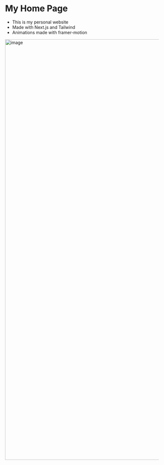 # My Home Page

* This is my personal website
* Made with Next.js and Tailwind
* Animations made with framer-motion

<img width="1376" alt="image" src="https://github.com/user-attachments/assets/008e33b5-87bf-4932-a6dc-1c6195767298">

